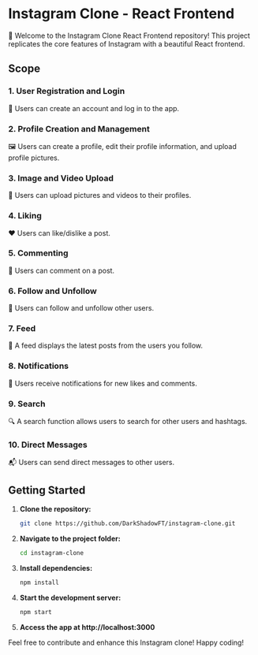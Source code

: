 # Instagram Clone - React Frontend

🚀 Welcome to the Instagram Clone React Frontend repository! This project replicates the core features of Instagram with a beautiful React frontend.

## Scope

### 1. User Registration and Login

👤 Users can create an account and log in to the app.

### 2. Profile Creation and Management

🖼️ Users can create a profile, edit their profile information, and upload profile pictures.

### 3. Image and Video Upload

📸 Users can upload pictures and videos to their profiles.

### 4. Liking

❤️ Users can like/dislike a post.

### 5. Commenting

💬 Users can comment on a post.

### 6. Follow and Unfollow

👥 Users can follow and unfollow other users.

### 7. Feed

📰 A feed displays the latest posts from the users you follow.

### 8. Notifications

🔔 Users receive notifications for new likes and comments.

### 9. Search

🔍 A search function allows users to search for other users and hashtags.

### 10. Direct Messages

📬 Users can send direct messages to other users.

## Getting Started

1. **Clone the repository:**

   ```bash
   git clone https://github.com/DarkShadowFT/instagram-clone.git

2. **Navigate to the project folder:**

    ```bash
    cd instagram-clone

3. **Install dependencies:**

    ```bash
    npm install

4. **Start the development server:**

    ```bash
    npm start

5. **Access the app at http://localhost:3000**

Feel free to contribute and enhance this Instagram clone! Happy coding!
